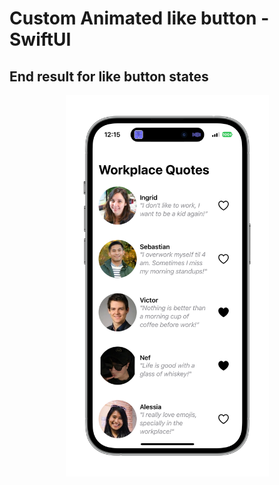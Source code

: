 # Custom Animated like button - SwiftUI

## End result for like button states

<p align="center">
    <img width="325" src="/screenshots/usecase-feed.png" />
</p>
